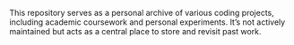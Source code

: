 This repository serves as a personal archive of various coding projects, including academic coursework and personal experiments. It’s not actively maintained but acts as a central place to store and revisit past work.
